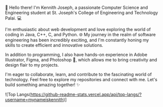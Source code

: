 👋 Hello there! I'm Kennith Joseph, a passionate Computer Science and Engineering student at St. Joseph's College of Engineering and Technology Palai. 💻

I'm enthusiastic about web development and love exploring the world of coding in Java, C++, C, and Python. 🌐 My journey in the realm of software engineering has been incredibly exciting, and I'm constantly honing my skills to create efficient and innovative solutions.

In addition to programming, I also have hands-on experience in Adobe Illustrator, Figma, and Photoshop 🎨, which allows me to bring creativity and design flair to my projects.

I'm eager to collaborate, learn, and contribute to the fascinating world of technology. Feel free to explore my repositories and connect with me. Let's build something amazing together! ✨

<!---
mynameiskennith/mynameiskennith is a ✨ special ✨ repository because its `README.md` (this file) appears on your GitHub profile.
You can click the Preview link to take a look at your changes.
--->

![Top Langs(https://github-readme-stats.vercel.app/api/top-langs/?username=mynameiskennith)]
